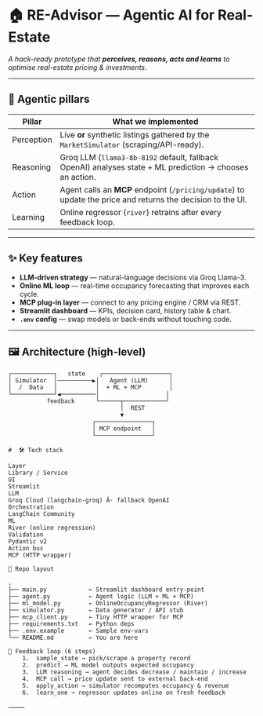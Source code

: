 # 🏠 RE-Advisor — Agentic AI for Real-Estate
*A hack-ready prototype that **perceives, reasons, acts and learns** to optimise real-estate pricing & investments.*

---

## 🧩 Agentic pillars

| **Pillar**   | **What we implemented**                                                                                         |
|--------------|-----------------------------------------------------------------------------------------------------------------|
| Perception   | Live **or** synthetic listings gathered by the `MarketSimulator` (scraping/API-ready).                           |
| Reasoning    | Groq LLM (`llama3-8b-8192` default, fallback OpenAI) analyses state + ML prediction → chooses an action.          |
| Action       | Agent calls an **MCP** endpoint (`/pricing/update`) to update the price and returns the decision to the UI.      |
| Learning     | Online regressor (`river`) retrains after every feedback loop.                                                  |

---

## ✨ Key features

- **LLM-driven strategy** — natural-language decisions via Groq Llama-3.  
- **Online ML loop** — real-time occupancy forecasting that improves each cycle.  
- **MCP plug-in layer** — connect to any pricing engine / CRM via REST.  
- **Streamlit dashboard** — KPIs, decision card, history table & chart.  
- **`.env` config** — swap models or back-ends without touching code.

---

## 🖼️ Architecture (high-level)

```text
┌────────────┐   state    ┌───────────────────┐
│ Simulator  │──────────▶│   Agent (LLM)      │
│  /  Data   │           │  + ML + MCP        │
└────────────┘◀──────────│                   │
           feedback      └──────┬────────────┘
                                │  REST
                                ▼
                        ┌────────────────┐
                        │ MCP endpoint   │
                        └────────────────┘

#  🛠 Tech stack

Layer
Library / Service
UI
Streamlit
LLM
Groq Cloud (langchain-groq) Â· fallback OpenAI
Orchestration
LangChain Community
ML
River (online regression)
Validation
Pydantic v2
Action bus
MCP (HTTP wrapper)

📂 Repo layout

.
├── main.py            ← Streamlit dashboard entry-point
├── agent.py           ← Agent logic (LLM + ML + MCP)
├── ml_model.py        ← OnlineOccupancyRegressor (River)
├── simulator.py       ← Data generator / API stub
├── mcp_client.py      ← Tiny HTTP wrapper for MCP
├── requirements.txt   ← Python deps
├── .env.example       ← Sample env-vars
└── README.md          ← You are here

🔄 Feedback loop (6 steps)
	1.	sample_state → pick/scrape a property record
	2.	predict → ML model outputs expected occupancy
	3.	LLM reasoning → agent decides decrease / maintain / increase
	4.	MCP call → price update sent to external back-end
	5.	apply_action → simulator recomputes occupancy & revenue
	6.	learn_one → regressor updates online on fresh feedback

⸻


